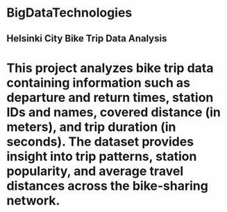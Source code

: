 # BigDataTechnologies
## Helsinki City Bike Trip Data Analysis

# This project analyzes bike trip data containing information such as departure and return times, station IDs and names, covered distance (in meters), and trip duration (in seconds). The dataset provides insight into trip patterns, station popularity, and average travel distances across the bike-sharing network.